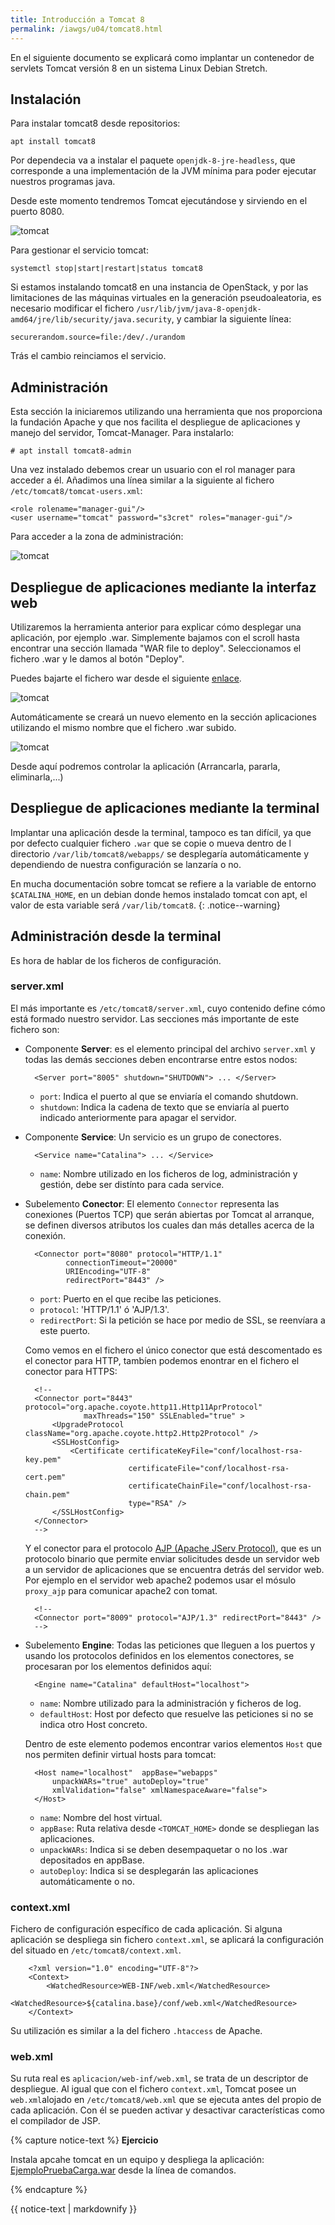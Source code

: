 ```yaml
---
title: Introducción a Tomcat 8
permalink: /iawgs/u04/tomcat8.html
---
```


En el siguiente documento se explicará como implantar un contenedor de servlets Tomcat versión 8 en un sistema Linux Debian Stretch.

## Instalación

Para instalar tomcat8 desde repositorios:
	
	apt install tomcat8

Por dependecia va a instalar el paquete `openjdk-8-jre-headless`, que corresponde a una implementación de la JVM mínima para poder ejecutar nuestros programas java.

Desde este momento tendremos Tomcat ejecutándose y sirviendo en el puerto 8080.

![tomcat](img/tomcat1.png)

Para gestionar el servicio tomcat:

	systemctl stop|start|restart|status tomcat8

Si estamos instalando tomcat8 en una instancia de OpenStack, y por las limitaciones de las máquinas virtuales en la generación pseudoaleatoria, es necesario modificar el fichero `/usr/lib/jvm/java-8-openjdk-amd64/jre/lib/security/java.security`, y cambiar la siguiente línea:

	securerandom.source=file:/dev/./urandom

Trás el cambio reinciamos el servicio.

## Administración

Esta sección la iniciaremos utilizando una herramienta que nos proporciona la fundación Apache y que nos facilita el despliegue de aplicaciones y manejo del servidor, Tomcat-Manager. Para instalarlo:

	# apt install tomcat8-admin

Una vez instalado debemos crear un usuario con el rol manager para acceder a él. Añadimos una línea similar a la siguiente al fichero `/etc/tomcat8/tomcat-users.xml`:

	<role rolename="manager-gui"/>
	<user username="tomcat" password="s3cret" roles="manager-gui"/>

Para acceder a la zona de administración:

![tomcat](img/tomcat2.png)
 
## Despliegue de aplicaciones mediante la interfaz web

Utilizaremos la herramienta anterior para explicar cómo desplegar una aplicación, por ejemplo .war. Simplemente bajamos con el scroll hasta encontrar una sección llamada "WAR file to deploy". Seleccionamos el fichero .war y le damos al botón "Deploy".

Puedes bajarte el fichero war desde el siguiente [enlace](war/RequestDispatcher.war).

![tomcat](img/tomcat3.png)

Automáticamente se creará un nuevo elemento en la sección aplicaciones utilizando el mismo
nombre que el fichero .war subido.

![tomcat](img/tomcat4.png)

Desde aquí podremos controlar la aplicación (Arrancarla, pararla, eliminarla,...)

## Despliegue de aplicaciones mediante la terminal

Implantar una aplicación desde la terminal, tampoco es tan difícil, ya que por defecto cualquier fichero `.war` que se copie o mueva dentro de l directorio `/var/lib/tomcat8/webapps/` se desplegaría automáticamente y dependiendo de nuestra configuración se lanzaría o no.

En mucha documentación sobre tomcat se refiere a la variable de entorno `$CATALINA_HOME`, en un debian donde hemos instalado tomcat con apt, el valor de esta variable será `/var/lib/tomcat8`.
{: .notice--warning}

## Administración desde la terminal

Es hora de hablar de los ficheros de configuración. 

### server.xml

El más importante es `/etc/tomcat8/server.xml`, cuyo contenido define cómo está formado nuestro servidor. Las secciones más importante de este fichero son:

* Componente **Server**: es el elemento principal del archivo `server.xml` y todas las demás secciones deben encontrarse entre estos nodos:
		
		<Server port="8005" shutdown="SHUTDOWN"> ... </Server>

	* `port`: Indica el puerto al que se enviaría el comando shutdown.
	* `shutdown`: Indica la cadena de texto que se enviaría al puerto indicado anteriormente para apagar el servidor.

* Componente **Service**: Un servicio es un grupo de conectores.
  
		<Service name="Catalina"> ... </Service>
	
	* `name`: Nombre utilizado en los ficheros de log, administración y gestión, debe ser distínto para cada service.

* Subelemento **Conector**: El elemento `Connector` representa las conexiones (Puertos TCP) que serán abiertas por Tomcat al arranque, se definen diversos atributos los cuales dan más detalles acerca de la conexión.

		<Connector port="8080" protocol="HTTP/1.1" 
               connectionTimeout="20000" 
               URIEncoding="UTF-8" 
               redirectPort="8443" /> 

	* `port`: Puerto en el que recibe las peticiones.
	* `protocol`: 'HTTP/1.1' ó 'AJP/1.3'.
	* `redirectPort`: Si la petición se hace por medio de SSL, se reenvíara a este puerto.

	Como vemos en el fichero el único conector que está descomentado es el conector para HTTP, tambíen podemos enontrar en el fichero el conector para HTTPS:

		<!--
	    <Connector port="8443" protocol="org.apache.coyote.http11.Http11AprProtocol"
	               maxThreads="150" SSLEnabled="true" >
	        <UpgradeProtocol className="org.apache.coyote.http2.Http2Protocol" />
	        <SSLHostConfig>
	            <Certificate certificateKeyFile="conf/localhost-rsa-key.pem"
	                         certificateFile="conf/localhost-rsa-cert.pem"
	                         certificateChainFile="conf/localhost-rsa-chain.pem"
	                         type="RSA" />
	        </SSLHostConfig>
	    </Connector>
	    -->

	Y el conector para el protocolo [AJP (Apache JServ Protocol)](https://es.wikipedia.org/wiki/Apache_JServ_Protocol), que es un protocolo binario que permite enviar solicitudes desde un servidor web a un servidor de aplicaciones que se encuentra detrás del servidor web. Por ejemplo en el servidor web apache2 podemos usar el mósulo `proxy_ajp` para comunicar apache2 con tomat.

		<!--
    	<Connector port="8009" protocol="AJP/1.3" redirectPort="8443" />
    	-->

* Subelemento **Engine**: Todas las peticiones que lleguen a los puertos y usando los protocolos definidos en los elementos conectores, se procesaran por los elementos definidos aquí:

		<Engine name="Catalina" defaultHost="localhost"> 

	* `name`: Nombre utilizado para la administración y ficheros de log.
	* `defaultHost`: Host por defecto que resuelve las peticiones si no se indica otro Host concreto.

	Dentro de este elemento podemos encontrar varios elementos `Host` que nos permiten definir virtual hosts para tomcat:

		<Host name="localhost"  appBase="webapps" 
            unpackWARs="true" autoDeploy="true" 
            xmlValidation="false" xmlNamespaceAware="false"> 
		</Host> 

	* `name`: Nombre del host virtual.
	* `appBase`: Ruta relativa desde `<TOMCAT_HOME>` donde se despliegan las aplicaciones.
	* `unpackWARs`: Indica si se deben desempaquetar o no los .war depositados en appBase.
	* `autoDeploy`: Indica si se desplegarán las aplicaciones automáticamente o no.

### context.xml

Fichero de configuración específico de cada aplicación. Si alguna aplicación se despliega sin fichero `context.xml`, se aplicará la configuración del situado en `/etc/tomcat8/context.xml`.

		<?xml version="1.0" encoding="UTF-8"?>
		<Context>
		    <WatchedResource>WEB-INF/web.xml</WatchedResource>
		    <WatchedResource>${catalina.base}/conf/web.xml</WatchedResource>
		</Context>

Su utilización es similar a la del fichero `.htaccess` de Apache.

### web.xml

Su ruta real es `aplicacion/web-inf/web.xml`, se trata de un descriptor de despliegue. Al igual que con el fichero `context.xml`, Tomcat posee un `web.xml`alojado en `/etc/tomcat8/web.xml` que se ejecuta antes del propio de cada aplicación. Con él se pueden activar y desactivar características como el compilador de JSP.

{% capture notice-text %}
**Ejercicio**

Instala apcahe tomcat en un equipo y despliega la aplicación: [EjemploPruebaCarga.war](war/EjemploPruebaCarga.war) desde la línea de comandos.

{% endcapture %}<div class="notice--info">{{ notice-text | markdownify }}</div>